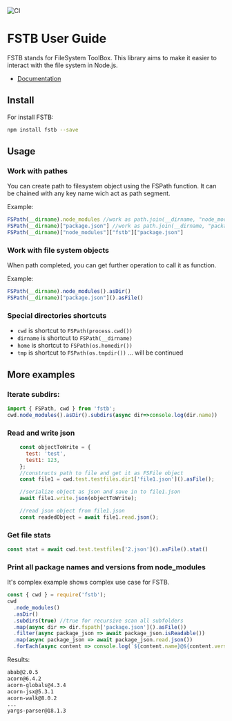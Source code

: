 ![CI](https://github.com/debagger/fstb/workflows/CI/badge.svg)

# FSTB User Guide

FSTB stands for FileSystem ToolBox. This library aims to make it easier to interact with the file system in Node.js.
* [Documentation](https://debagger.github.io/fstb/)

## Install

For install FSTB:

```bash
npm install fstb --save
```

## Usage
### Work with pathes
You can create path to filesystem object using the FSPath function. 
It can be chained with any key name wich act as path segment.

Example:
```js
FSPath(__dirname).node_modules //work as path.join(__dirname, "node_modules")
FSPath(__dirname)["package.json"] //work as path.join(__dirname, "package.json")
FSPath(__dirname)["node_modules"]["fstb"]["package.json"]
```

### Work with file system objects 
When path completed, you can get further operation to call it as function.

Example:
```js
FSPath(__dirname).node_modules().asDir()
FSPath(__dirname)["package.json"]().asFile()
```

### Special directories shortcuts


* `cwd` is shortcut to `FSPath(process.cwd())`
* `dirname` is shortcut to `FSPath(__dirname)`
* `home` is shortcut to `FSPath(os.homedir())`
* `tmp` is shortcut to `FSPath(os.tmpdir())`
... will be continued

## More examples

### Iterate subdirs:

```js
import { FSPath, cwd } from 'fstb';
cwd.node_modules().asDir().subdirs(async dir=>console.log(dir.name))

```
### Read and write json
```js
    const objectToWrite = {
      test: 'test',
      test1: 123,
    };
    //constructs path to file and get it as FSFile object
    const file1 = cwd.test.testfiles.dir1['file1.json']().asFile();

    //serialize object as json and save in to file1.json
    await file1.write.json(objectToWrite);

    //read json object from file1.json
    const readedObject = await file1.read.json();
```

### Get file stats

```js
const stat = await cwd.test.testfiles['2.json']().asFile().stat()
```

### Print all package names and versions from node_modules
It's complex example shows complex use case for FSTB. 
```js
const { cwd } = require('fstb');
cwd
  .node_modules()
  .asDir()
  .subdirs(true) //true for recursive scan all subfolders
  .map(async dir => dir.fspath['package.json']().asFile())
  .filter(async package_json => await package_json.isReadable())
  .map(async package_json => await package_json.read.json())
  .forEach(async content => console.log(`${content.name}@${content.version}`));
```
Results:
```txt
abab@2.0.5
acorn@6.4.2
acorn-globals@4.3.4
acorn-jsx@5.3.1
acorn-walk@8.0.2
...
yargs-parser@18.1.3
```
